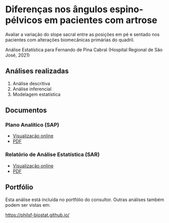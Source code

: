 # Diferenças nos ângulos espino-pélvicos em pacientes com artrose

Avaliar a variação do slope sacral entre as posições em pé e sentado nos pacientes com alterações biomecânicas primárias do quadril.

Análise Estatística para Fernando de Pina Cabral (Hospital Regional de São José, 2021)

## Análises realizadas

1. Análise descritiva
1. Análise inferencial
1. Modelagem estatística

## Documentos

### Plano Analítico (SAP)

<!-- - [Visualização online][sapviz-v02] -->
<!-- - [Download][sappdf-v02] -->

- [Visualização online][sapviz-v01]
- [PDF][sappdf-v01]

### Relatório de Análise Estatística (SAR)

<!-- - [Visualização online][reportviz-v02] -->
<!-- - [Download][pdf-v02] -->

- [Visualização online][reportviz-v01]
- [PDF][pdf-v01]

## Portfólio

Esta análise está incluída no portfólio do consultor.
Outras análises também podem ser vistas em:

<https://philsf-biostat.github.io/>

<!-- --- -->

[sapviz-v01]: report/SAP-2021-014-FP-v01.md
[sapviz-v02]: report/SAP-2021-014-FP-v02.md
[sappdf-v01]: https://docs.google.com/viewer?url=https://github.com/philsf-biostat/SAR-2021-014-FP/raw/main/report/SAP-2021-014-FP-v01.pdf
[sappdf-v02]: https://docs.google.com/viewer?url=https://github.com/philsf-biostat/SAR-2021-014-FP/raw/main/report/SAP-2021-014-FP-v02.pdf

[reportviz-v01]: report/SAR-2021-014-FP-v01.md
[reportviz-v02]: report/SAR-2021-014-FP-v02.md
[pdf-v01]: https://docs.google.com/viewer?url=https://github.com/philsf-biostat/SAR-2021-014-FP/raw/main/report/SAR-2021-014-FP-v01.pdf
[pdf-v02]: https://docs.google.com/viewer?url=https://github.com/philsf-biostat/SAR-2021-014-FP/raw/main/report/SAR-2021-014-FP-v02.pdf
[docx-v01]: https://docs.google.com/viewer?url=https://github.com/philsf-biostat/SAR-2021-014-FP/raw/main/report/SAR-2021-014-FP-v01.docx
[docx-v02]: https://docs.google.com/viewer?url=https://github.com/philsf-biostat/SAR-2021-014-FP/raw/main/report/SAR-2021-014-FP-v02.docx

[releases]: https://github.com/philsf-biostat/SAR-2021-014-FP/releases/
[milestone-v01]: https://github.com/philsf-biostat/SAR-2021-014-FP/milestone/mmm01
[v01-project]: https://github.com/philsf-biostat/SAR-2021-014-FP/projects/ppp01
[milestone-v02]: https://github.com/philsf-biostat/SAR-2021-014-FP/milestone/mmm02
[v02-project]: https://github.com/philsf-biostat/SAR-2021-014-FP/projects/ppp02
